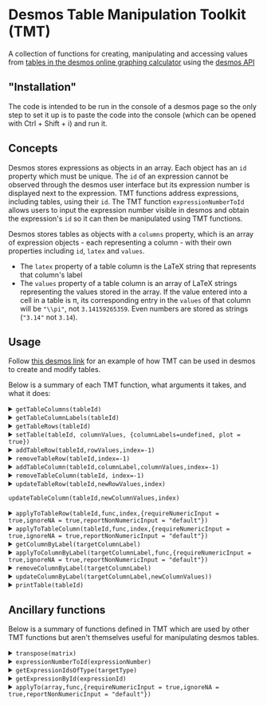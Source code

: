 # Desmos Table Manipulation Toolkit (TMT)
A collection of functions for creating, manipulating and accessing values from [tables in the desmos online graphing calculator](https://support.desmos.com/hc/en-us/articles/202529219-Getting-Started-with-Tables-of-Data) using the [desmos API](https://www.desmos.com/api)

## "Installation"

The code is intended to be run in the console of a desmos page so the only step to set it up is to paste the code into the console (which can be opened with Ctrl + Shift + i) and run it.

## Concepts

Desmos stores expressions as objects in an array. Each object has an `id` property which must be unique. The `id` of an expression cannot be observed through the desmos user interface but its expression number is displayed next to the expression. TMT functions address expressions, including tables, using their `id`. The TMT function `expressionNumberToId` allows users to input the expression number visible in desmos and obtain the expression's `id` so it can then be manipulated using TMT functions.

Desmos stores tables as objects with a `columns` property, which is an array of expression objects - each representing a column - with their own properties including `id`, `latex` and `values`. 

* The `latex` property of a table column is the LaTeX string that represents that column's label
* The `values` property of a table column is an array of LaTeX strings representing the values stored in the array. If the value entered into a cell in a table is π, its corresponding entry in the `values` of that column will be `"\\pi"`, not `3.14159265359`. Even numbers are stored as strings (`"3.14"` not `3.14`).

## Usage

Follow [this desmos link](https://www.desmos.com/calculator/g7g5xzgjcn) for an example of how TMT can be used in desmos to create and modify tables.

Below is a summary of each TMT function, what arguments it takes, and what it does:


 
<details><summary><code>getTableColumns(tableId)</code></summary>

### What it does

returns a 2D array of values stored in a table whose `id` matches `tableId` where the `i`th element in the output corresponds to the `i`th column in the table

### Notes

table values are obtained as the raw LaTeX strings, not the numbers to which they evaluate (so if you enter 2\*3 in a cell in a table it'll give you `"2\cdot 3"`, not `6`

</details>


 
<details><summary><code>getTableColumnLabels(tableId)</code></summary>

### What it does



### Notes



</details>


 
<details><summary><code>getTableRows(tableId)</code></summary>

### What it does



### Notes



</details>


 
<details><summary><code>setTable(tableId, columnValues, {columnLabels=undefined, plot = true})</code></summary>

### What it does

Creates a table

### Notes

The `columnLabels` and `plot` optional arguments must be passed inside an object like this: `setTable("table1",[["1","4","7"],["2","5","8"],["3","6","9"]],{columnLabels: ["col1","col2","col3"],plot: true})`. As both of these arguments are optional, either or neither of them can be specified, and they can be specified in any order.

</details>


 
<details><summary><code>addTableRow(tableId,rowValues,index=-1)</code></summary>

### What it does

Adds a row to a table at a specified row `index` starting from `0` to insert at the start

### Notes

The default `index` value of `-1` means the row will be added to the end of the table. This can be extended to adding the row to the penultimate position by passing `index` the value `-2` and so on.

</details>


 
<details><summary><code>removeTableRow(tableId,index=-1)</code></summary>

### What it does

Removes a row from a table at a specified row `index`

### Notes

The default `index` value of `-1` means the row will be added to the end of the table. This can be extended to adding the row to the penultimate position by passing `index` the value `-2` and so on.

</details>


 
<details><summary><code>addTableColumn(tableId,columnLabel,columnValues,index=-1)</code></summary>

### What it does

Adds a column to a table at a specified column `index`

### Notes

The default `index` value of `-1` means the row will be added to the end of the table. This can be extended to adding the row to the penultimate position by passing `index` the value `-2` and so on.

</details>


 
<details><summary><code>removeTableColumn(tableId, index=-1)</code></summary>

### What it does

Removes a column from a table at a specified column `index`

### Notes

The default `index` value of `-1` means the row will be added to the end of the table. This can be extended to adding the row to the penultimate position by passing `index` the value `-2` and so on.

</details>


 
<details><summary><code>updateTableRow(tableId,newRowValues,index)</code></summary>

### What it does

Replaces the values in a row at a given `index` in a table with the`newRowValues`

### Notes



</details>


`updateTableColumn(tableId,newColumnValues,index)` 
 
<details><summary><code>applyToTableRow(tableId,func,index,{requireNumericInput = true,ignoreNA = true,reportNonNumericInput = "default"})</code></summary>

### What it does



### Notes

see `applyTo` in the [Ancillary functions](#Ancillary-functions) section

</details>


 
<details><summary><code>applyToTableColumn(tableId,func,index,{requireNumericInput = true,ignoreNA = true,reportNonNumericInput = "default"})</code></summary>

### What it does



### Notes

see `applyTo` in the [Ancillary functions](#Ancillary-functions) section

</details>


 
<details><summary><code>getColumnByLabel(targetColumnLabel)</code></summary>

### What it does

returns an array of values stored in a table column whose `latex` property matches `targetColumnLabel`

### Notes



</details>


 
<details><summary><code>applyToColumnByLabel(targetColumnLabel,func,{requireNumericInput = true,ignoreNA = true,reportNonNumericInput = "default"})</code></summary>

### What it does



### Notes

see `applyTo` in the [Ancillary functions](#Ancillary-functions) section

</details>


 
<details><summary><code>removeColumnByLabel(targetColumnLabel)</code></summary>

### What it does

removes the column whose `latex` property matches `targetColumnLabel` from the table containing it

### Notes



</details>


 
<details><summary><code>updateColumnByLabel(targetColumnLabel,newColumnValues))</code></summary>

### What it does

replaces the `values` in the column whose `latex` property matches `targetColumnLabel` with  `newColumnValues`

### Notes



</details>


 
<details><summary><code>printTable(tableId)</code></summary>

### What it does

`console.log`s a 2D array of values (all as strings - see [Concepts](#Concepts)) extracted from a table

### Notes

rows in the output 2D array correspond to rows (rather than columns) of the table

</details>


## Ancillary functions

Below is a summary of functions defined in TMT which are used by other TMT functions but aren't themselves useful for manipulating desmos tables.

 
<details><summary><code>transpose(matrix)</code></summary>

### What it does

returns the transpose of a 2D array/matrix

### Notes

doesn't interact with desmos

</details>


 
<details><summary><code>expressionNumberToId(expressionNumber)</code></summary>

### What it does

returns the `id` of an expression given its expression number

### Notes

throws a `TypeError` if there is no expression with the given expression number

</details>


 
<details><summary><code>getExpressionIdsOfType(targetType)</code></summary>

### What it does

returns an array of `id` properties of the expressions whose `type` property matches `targetType`

### Notes

valid `type` values include `"expression"`, `"table"`, `"image"` and `"folder"` 

</details>


 
<details><summary><code>getExpressionById(expressionId)</code></summary>

### What it does

returns the first item in the list of expressions that have the target `id` (`expressionId`)

### Notes

desmos enforces id uniqueness so the first matching item will also be the only matching item 

</details>


 
<details><summary><code>applyTo(array,func,{requireNumericInput = true,ignoreNA = true,reportNonNumericInput = "default"})</code></summary>

### What it does

returns an array that results from calling `array.map((x,i) => func(x,i))` except depending on the values of the optional arguments it will handle string inputs differently

### Notes

if `requireNumericInput` is `true`, it will return the orginal value if it cannot be coerced to a number, and if `ignoreNA` is true it will avoid coercing `""` to `0`

</details>
